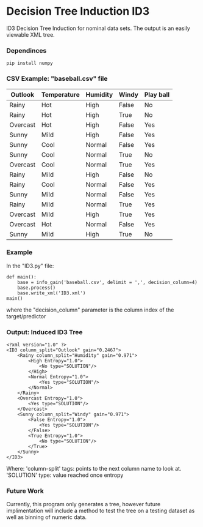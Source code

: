 # Decision Tree Induction ID3
ID3 Decision Tree Induction for nominal data sets. The output is an easily viewable XML tree.

### Dependinces
```
pip install numpy
```



### CSV Example: "baseball.csv" file
| Outlook  | Temperature | Humidity | Windy | Play ball | 
|----------|-------------|----------|-------|-----------| 
| Rainy    | Hot         | High     | False | No        | 
| Rainy    | Hot         | High     | True  | No        | 
| Overcast | Hot         | High     | False | Yes       | 
| Sunny    | Mild        | High     | False | Yes       | 
| Sunny    | Cool        | Normal   | False | Yes       | 
| Sunny    | Cool        | Normal   | True  | No        | 
| Overcast | Cool        | Normal   | True  | Yes       | 
| Rainy    | Mild        | High     | False | No        | 
| Rainy    | Cool        | Normal   | False | Yes       | 
| Sunny    | Mild        | Normal   | False | Yes       | 
| Rainy    | Mild        | Normal   | True  | Yes       | 
| Overcast | Mild        | High     | True  | Yes       | 
| Overcast | Hot         | Normal   | False | Yes       | 
| Sunny    | Mild        | High     | True  | No        | 


### Example
In the "ID3.py" file:
```
def main():
	base = info_gain('baseball.csv', delimit = ',', decision_column=4)
	base.process()
	base.write_xml('ID3.xml')
main()
```

where the "decision_column" parameter is the column index of the target/predictor


### Output: Induced ID3 Tree
```
<?xml version="1.0" ?>
<ID3 column_split="Outlook" gain="0.2467">
	<Rainy column_split="Humidity" gain="0.971">
		<High Entropy="1.0">
			<No type="SOLUTION"/>
		</High>
		<Normal Entropy="1.0">
			<Yes type="SOLUTION"/>
		</Normal>
	</Rainy>
	<Overcast Entropy="1.0">
		<Yes type="SOLUTION"/>
	</Overcast>
	<Sunny column_split="Windy" gain="0.971">
		<False Entropy="1.0">
			<Yes type="SOLUTION"/>
		</False>
		<True Entropy="1.0">
			<No type="SOLUTION"/>
		</True>
	</Sunny>
</ID3>

```
Where:
   'column-split' tags:	points to the next column name to look at.
   'SOLUTION' type: 	value reached once entropy 


### Future Work
Currently, this program only generates a tree, however future implimentation will include a method to test the tree on a testing dataset as well as binning of numeric data.






